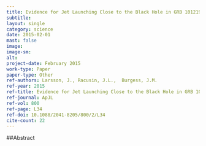 ```yaml
---
title: Evidence for Jet Launching Close to the Black Hole in GRB 101219b
subtitle: 
layout: single
category: science
date: 2015-02-01
mast: false
image: 
image-sm: 
alt: 
project-date: February 2015
work-type: Paper
paper-type: Other
ref-authors: Larsson, J., Racusin, J.L.,  Burgess, J.M.
ref-year: 2015
ref-title: Evidence for Jet Launching Close to the Black Hole in GRB 101219b
ref-journal: ApJL
ref-vol: 800
ref-page: L34
ref-doi: 10.1088/2041-8205/800/2/L34
cite-count: 22
---
```



##Abstract
